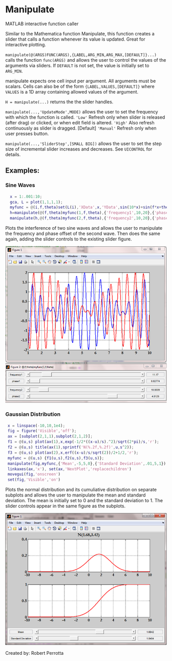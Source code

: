 # Manipulate
MATLAB interactive function caller

Similar to the Mathematica function Manipulate, this function creates a slider that calls a function whenever its value is updated. Great for interactive plotting.

`manipulate(@(ARGS)FUNC(ARGS),{LABEL,ARG_MIN,ARG_MAX,[DEFAULT]}...)`
calls the function `func(ARGS)` and allows the user to control the
values of the arguments via sliders. If `DEFAULT` is not set, the value
is initially set to `ARG_MIN`.
 
manipulate expects one cell input per argument. All arguments must be
scalars. Cells can also be of the form `{LABEL,VALUES,[DEFAULT]}` where
`VALUES` is a 1D array containing allowed values of the argument.
 
`H = manipulate(...)` returns the the slider handles.
 
`manipulate(...,'UpdateMode',MODE)` allows the user to set the frequency
with which the function is called.
  `'Low'`    Refresh only when slider is released (after drag) or
           clicked, or when edit field is altered.
  `'High'`   Also refresh continuously as slider is dragged. [Default]
  `'Manual'` Refresh only when user presses button.
 
`manipulate(...,'SliderStep',[SMALL BIG])` allows the user to set the
step size of incremental slider increases and decreases. See `UICONTROL`
for details.
  
## Examples:

### Sine Waves

```matlab
  x = 1:.001:10;
  gca, L = plot(1,1,1,1);
  myfunc = @(i,f,theta)set(L(i),'XData',x,'YData',sin(10*x)+sin(f*x+theta));
  h=manipulate(@(f,theta)myfunc(1,f,theta),{'frequency1',10,20},{'phase1',0,2*pi});
  manipulate(h,@(f,theta)myfunc(2,f,theta),{'frequency2',10,20},{'phase2',0,2*pi})
 ```
 
Plots the interference of two sine waves and allows the user to
manipulate the frequency and phase offset of the second wave. Then does
the same again, adding the slider controls to the existing slider
figure.
 
 ![](manipulate1.PNG)
 
### Gaussian Distribution
 
 ```matlab
  x = linspace(-10,10,1e4);
  fig = figure('Visible','off');
  ax = [subplot(2,1,1),subplot(2,1,2)];
  f1 = @(u,s) plot(ax(1),x,exp(-1/2*((x-u)/s).^2)/sqrt(2*pi)/s,'r');
  f2 = @(u,s) title(ax(1),sprintf('N(%.2f,%.2f)',u,s^2));
  f3 = @(u,s) plot(ax(2),x,erf((x-u)/s/sqrt(2))/2+1/2,'r');
  myfunc = @(u,s) {f1(u,s),f2(u,s),f3(u,s)};
  manipulate(fig,myfunc,{'Mean',-5,5,0},{'Standard Deviation',.01,5,1})
  linkaxes(ax,'x'), set(ax,'NextPlot','replacechildren')
  movegui(fig,'onscreen')
  set(fig,'Visible','on')
 ```
 
Plots the normal distribution and its cumuliative distribution on
separate subplots and allows the user to manipulate the mean and
standard deviation. The mean is initially set to 0 and the standard
deviation to 1. The slider controls appear in the same figure as the
subplots.
 
 ![](manipulate2.PNG)
 
Created by:
  Robert Perrotta
